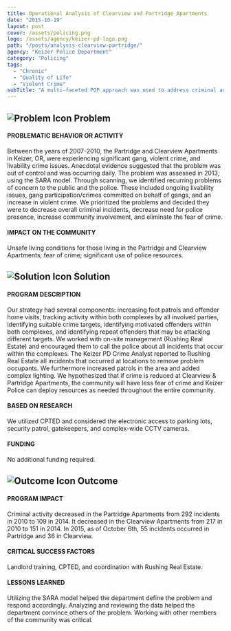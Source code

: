 ```yaml
---
title: Operational Analysis of Clearview and Partridge Apartments
date: "2015-10-19"
layout: post
cover: /assets/policing.png
logo: /assets/agency/keizer-pd-logo.png
path: "/posts/analysis-clearview-partridge/"
agency: "Keizer Police Department"
category: "Policing"
tags:
  - "Chronic"
  - "Quality of Life"
  - "Violent Crime"
subTitle: "A multi-faceted POP approach was used to address criminal activity in two separate apartment complexes."
---
```


## ![Problem Icon](https://github.com/google/material-design-icons/raw/master/alert/1x_web/ic_error_outline_black_48dp.png "Problem") Problem

#### PROBLEMATIC BEHAVIOR OR ACTIVITY

Between the years of 2007-2010, the Partridge and Clearview Apartments in Keizer, OR, were experiencing significant gang, violent crime, and livability crime issues. Anecdotal evidence suggested that the problem was out of control and was occurring daily. The problem was assessed in 2013, using the SARA model. Through scanning, we identified recurring problems of concern to the public and the police. These included ongoing livability issues, gang participation/crimes committed on behalf of gangs, and an increase in violent crime. We prioritized the problems and decided they were to decrease overall criminal incidents, decrease need for police presence, increase community involvement, and eliminate the fear of crime.

#### IMPACT ON THE COMMUNITY

Unsafe living conditions for those living in the Partridge and Clearview Apartments; fear of crime; significant use of police resources.

## ![Solution Icon](https://github.com/google/material-design-icons/raw/master/action/1x_web/ic_lightbulb_outline_black_48dp.png "Solution") Solution

#### PROGRAM DESCRIPTION

Our strategy had several components: increasing foot patrols and offender home visits, tracking activity within both complexes by all involved parties, identifying suitable crime targets, identifying motivated offenders within both complexes, and identifying repeat offenders that may be attacking different targets. We worked with on-site management (Rushing Real Estate) and encouraged them to call the police about all incidents that occur within the complexes. The Keizer PD Crime Analyst reported to Rushing Real Estate all incidents that occurred at locations to remove problem occupants. We furthermore increased patrols in the area and added complex lighting. We hypothesized that if crime is reduced at Clearview & Partridge Apartments, the community will have less fear of crime and Keizer Police can deploy resources as needed throughout the entire community.

#### BASED ON RESEARCH

We utilized CPTED and considered the electronic access to parking lots, security patrol, gatekeepers, and complex-wide CCTV cameras.

#### FUNDING

No additional funding required.

## ![Outcome Icon](https://github.com/google/material-design-icons/raw/master/action/1x_web/ic_view_list_black_48dp.png "Outcome") Outcome

#### PROGRAM IMPACT

Criminal activity decreased in the Partridge Apartments from 292 incidents in 2010 to 109 in 2014. It decreased in the Clearview Apartments from 217 in 2010 to 151 in 2014. In 2015, as of October 6th, 55 incidents occurred in Partridge and 36 in Clearview.

#### CRITICAL SUCCESS FACTORS

Landlord training, CPTED, and coordination with Rushing Real Estate.

#### LESSONS LEARNED

Utilizing the SARA model helped the department define the problem and respond accordingly. Analyzing and reviewing the data helped the department convince others of the problem. Working with other members of the community was critical.
